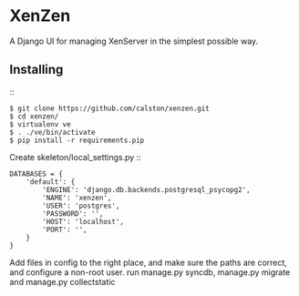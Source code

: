 XenZen
========

A Django UI for managing XenServer in the simplest possible way. 

Installing
----------

::

    $ git clone https://github.com/calston/xenzen.git
    $ cd xenzen/
    $ virtualenv ve
    $ . ./ve/bin/activate
    $ pip install -r requirements.pip

Create skeleton/local_settings.py ::

    DATABASES = {
        'default': {
            'ENGINE': 'django.db.backends.postgresql_psycopg2',
            'NAME': 'xenzen',
            'USER': 'postgres',
            'PASSWORD': '',
            'HOST': 'localhost',
            'PORT': '',
        }
    }

    
Add files in config to the right place, and make sure the paths are correct, and configure a non-root user. run manage.py syncdb, manage.py migrate and manage.py collectstatic
